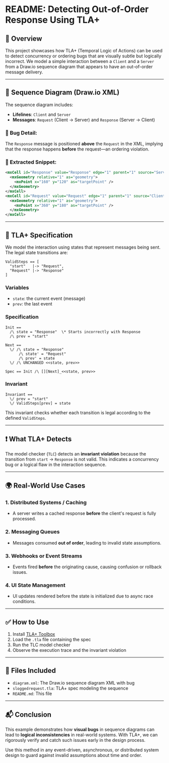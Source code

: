 # README: Detecting Out-of-Order Response Using TLA+

## 🧩 Overview
This project showcases how TLA+ (Temporal Logic of Actions) can be used to detect concurrency or ordering bugs that are visually subtle but logically incorrect. We model a simple interaction between a `Client` and a `Server` from a Draw.io sequence diagram that appears to have an out-of-order message delivery.

---

## 📐 Sequence Diagram (Draw.io XML)

The sequence diagram includes:
- **Lifelines**: `Client` and `Server`
- **Messages**: `Request` (Client -> Server) and `Response` (Server -> Client)

### 🚨 Bug Detail:
The `Response` message is positioned **above** the `Request` in the XML, implying that the response happens **before** the request—an ordering violation.

### 🔧 Extracted Snippet:
```xml
<mxCell id="Response" value="Response" edge="1" parent="1" source="Server" target="Client">
  <mxGeometry relative="1" as="geometry">
    <mxPoint x="160" y="120" as="targetPoint" />
  </mxGeometry>
</mxCell>
<mxCell id="Request" value="Request" edge="1" parent="1" source="Client" target="Server">
  <mxGeometry relative="1" as="geometry">
    <mxPoint x="360" y="180" as="targetPoint" />
  </mxGeometry>
</mxCell>
```

---

## 🧠 TLA+ Specification

We model the interaction using states that represent messages being sent. The legal state transitions are:
```tla
ValidSteps == [
  "start"   |-> "Request",
  "Request" |-> "Response"
]
```

### Variables
- `state`: the current event (message)
- `prev`: the last event

### Specification
```tla
Init ==
  /\ state = "Response"  \* Starts incorrectly with Response
  /\ prev = "start"

Next ==
  \/ /\ state = "Response"
      /\ state' = "Request"
      /\ prev' = state
  \/ /\ UNCHANGED <<state, prev>>

Spec == Init /\ [][Next]_<<state, prev>>
```

### Invariant
```tla
Invariant ==
  \/ prev = "start"
  \/ ValidSteps[prev] = state
```

This invariant checks whether each transition is legal according to the defined `ValidSteps`.

---

## ❗ What TLA+ Detects
The model checker (`TLC`) detects an **invariant violation** because the transition from `start` → `Response` is not valid. This indicates a concurrency bug or a logical flaw in the interaction sequence.

---

## 🌍 Real-World Use Cases

### 1. Distributed Systems / Caching
- A server writes a cached response **before** the client's request is fully processed.

### 2. Messaging Queues
- Messages consumed **out of order**, leading to invalid state assumptions.

### 3. Webhooks or Event Streams
- Events fired **before** the originating cause, causing confusion or rollback issues.

### 4. UI State Management
- UI updates rendered before the state is initialized due to async race conditions.

---

## ✅ How to Use
1. Install [TLA+ Toolbox](https://lamport.azurewebsites.net/tla/toolbox.html)
2. Load the `.tla` file containing the spec
3. Run the TLC model checker
4. Observe the execution trace and the invariant violation

---

## 📁 Files Included
- `diagram.xml`: The Draw.io sequence diagram XML with bug
- `sloggedrequest.tla`: TLA+ spec modeling the sequence
- `README.md`: This file

---

## 📬 Conclusion
This example demonstrates how **visual bugs** in sequence diagrams can lead to **logical inconsistencies** in real-world systems. With TLA+, we can rigorously verify and catch such issues early in the design process.

Use this method in any event-driven, asynchronous, or distributed system design to guard against invalid assumptions about time and order.

